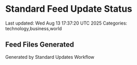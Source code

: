 # Standard Feed Update Status
Last updated: Wed Aug 13 17:37:20 UTC 2025
Categories: technology,business,world

## Feed Files Generated

Generated by Standard Updates Workflow
